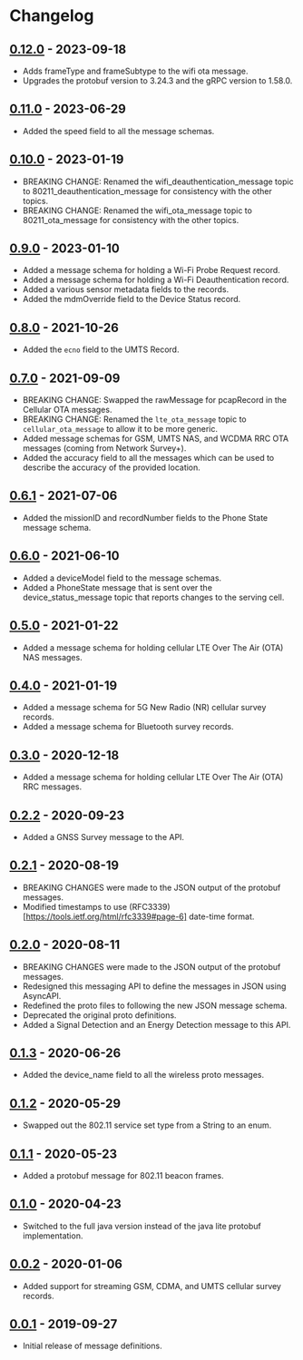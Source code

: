 # Changelog

## [0.12.0](https://github.com/christianrowlands/network-survey-messaging/releases/tag/v0.12.0) - 2023-09-18
* Adds frameType and frameSubtype to the wifi ota message.
* Upgrades the protobuf version to 3.24.3 and the gRPC version to 1.58.0.

## [0.11.0](https://github.com/christianrowlands/network-survey-messaging/releases/tag/v0.11.0) - 2023-06-29
* Added the speed field to all the message schemas.

## [0.10.0](https://github.com/christianrowlands/network-survey-messaging/releases/tag/v0.10.0) - 2023-01-19
* BREAKING CHANGE: Renamed the wifi_deauthentication_message topic to 80211_deauthentication_message for consistency with the other topics.
* BREAKING CHANGE: Renamed the wifi_ota_message topic to 80211_ota_message for consistency with the other topics.

## [0.9.0](https://github.com/christianrowlands/network-survey-messaging/releases/tag/v0.9.0) - 2023-01-10
* Added a message schema for holding a Wi-Fi Probe Request record.
* Added a message schema for holding a Wi-Fi Deauthentication record.
* Added a various sensor metadata fields to the records.
* Added the mdmOverride field to the Device Status record.

## [0.8.0](https://github.com/christianrowlands/network-survey-messaging/releases/tag/v0.8.0) - 2021-10-26
* Added the `ecno` field to the UMTS Record.

## [0.7.0](https://github.com/christianrowlands/network-survey-messaging/releases/tag/v0.7.0) - 2021-09-09
* BREAKING CHANGE: Swapped the rawMessage for pcapRecord in the Cellular OTA messages.
* BREAKING CHANGE: Renamed the `lte_ota_message` topic to `cellular_ota_message` to allow it to be more generic.
* Added message schemas for GSM, UMTS NAS, and WCDMA RRC OTA messages (coming from Network Survey+).
* Added the accuracy field to all the messages which can be used to describe the accuracy of the provided location.

## [0.6.1](https://github.com/christianrowlands/network-survey-messaging/releases/tag/v0.6.1) - 2021-07-06
* Added the missionID and recordNumber fields to the Phone State message schema.

## [0.6.0](https://github.com/christianrowlands/network-survey-messaging/releases/tag/v0.6.0) - 2021-06-10
* Added a deviceModel field to the message schemas.
* Added a PhoneState message that is sent over the device_status_message topic that reports changes to the serving cell.

## [0.5.0](https://github.com/christianrowlands/network-survey-messaging/releases/tag/v0.5.0) - 2021-01-22
* Added a message schema for holding cellular LTE Over The Air (OTA) NAS messages.

## [0.4.0](https://github.com/christianrowlands/network-survey-messaging/releases/tag/v0.4.0) - 2021-01-19
* Added a message schema for 5G New Radio (NR) cellular survey records.
* Added a message schema for Bluetooth survey records.

## [0.3.0](https://github.com/christianrowlands/network-survey-messaging/releases/tag/v0.3.0) - 2020-12-18
* Added a message schema for holding cellular LTE Over The Air (OTA) RRC messages.

## [0.2.2](https://github.com/christianrowlands/network-survey-messaging/releases/tag/v0.2.2) - 2020-09-23
* Added a GNSS Survey message to the API.

## [0.2.1](https://github.com/christianrowlands/network-survey-messaging/releases/tag/v0.2.1) - 2020-08-19
* BREAKING CHANGES were made to the JSON output of the protobuf messages.
* Modified timestamps to use (RFC3339)[https://tools.ietf.org/html/rfc3339#page-6] date-time format.

## [0.2.0](https://github.com/christianrowlands/network-survey-messaging/releases/tag/v0.2.0) - 2020-08-11
* BREAKING CHANGES were made to the JSON output of the protobuf messages.
* Redesigned this messaging API to define the messages in JSON using AsyncAPI.
* Redefined the proto files to following the new JSON message schema.
* Deprecated the original proto definitions.
* Added a Signal Detection and an Energy Detection message to this API.

## [0.1.3](https://github.com/christianrowlands/network-survey-messaging/releases/tag/v0.1.3) - 2020-06-26
* Added the device_name field to all the wireless proto messages.

## [0.1.2](https://github.com/christianrowlands/network-survey-messaging/releases/tag/v0.1.2) - 2020-05-29
* Swapped out the 802.11 service set type from a String to an enum.

## [0.1.1](https://github.com/christianrowlands/network-survey-messaging/releases/tag/v0.1.1) - 2020-05-23
* Added a protobuf message for 802.11 beacon frames.

## [0.1.0](https://github.com/christianrowlands/network-survey-messaging/releases/tag/v0.1.0) - 2020-04-23
* Switched to the full java version instead of the java lite protobuf implementation.

## [0.0.2](https://github.com/christianrowlands/network-survey-messaging/releases/tag/release-0.0.2) - 2020-01-06
* Added support for streaming GSM, CDMA, and UMTS cellular survey records.

## [0.0.1](https://github.com/christianrowlands/network-survey-messaging/releases/tag/release-0.0.1) - 2019-09-27
* Initial release of message definitions.

